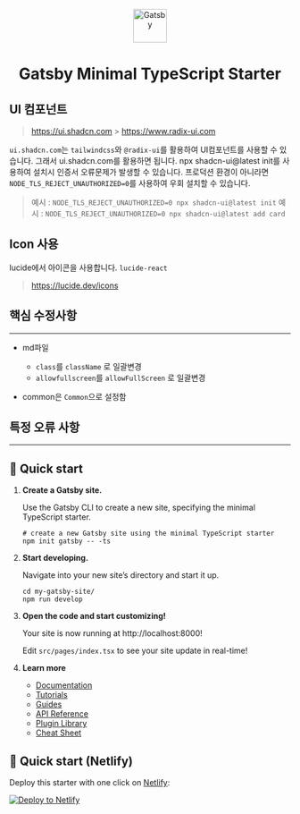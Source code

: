 <p align="center">
  <a href="https://www.gatsbyjs.com/?utm_source=starter&utm_medium=readme&utm_campaign=minimal-starter-ts">
    <img alt="Gatsby" src="https://www.gatsbyjs.com/Gatsby-Monogram.svg" width="60" />
  </a>
</p>
<h1 align="center">
  Gatsby Minimal TypeScript Starter
</h1>

## UI 컴포넌트

> https://ui.shadcn.com > https://www.radix-ui.com

`ui.shadcn.com`는 `tailwindcss`와 `@radix-ui`를 활용하여 UI컴포넌트를 사용할 수 있습니다. 그래서 ui.shadcn.com를 활용하면 됩니다.
npx shadcn-ui@latest init를 사용하여 설치시 인증서 오류문제가 발생할 수 있습니다.
프로덕션 환경이 아니라면 `NODE_TLS_REJECT_UNAUTHORIZED=0`를 사용하여 우회 설치할 수 있습니다.

> 예시 : `NODE_TLS_REJECT_UNAUTHORIZED=0 npx shadcn-ui@latest init`
> 예시 : `NODE_TLS_REJECT_UNAUTHORIZED=0 npx shadcn-ui@latest add card`

## Icon 사용

lucide에서 아이콘을 사용합니다. `lucide-react`

> https://lucide.dev/icons

## 핵심 수정사항

---

- md파일

  - `class`를 `className` 로 일괄변경
  - `allowfullscreen`를 `allowFullScreen` 로 일괄변경

- common은 `Common`으로 설정함

## 특정 오류 사항

---

## 🚀 Quick start

1.  **Create a Gatsby site.**

    Use the Gatsby CLI to create a new site, specifying the minimal TypeScript starter.

    ```shell
    # create a new Gatsby site using the minimal TypeScript starter
    npm init gatsby -- -ts
    ```

2.  **Start developing.**

    Navigate into your new site’s directory and start it up.

    ```shell
    cd my-gatsby-site/
    npm run develop
    ```

3.  **Open the code and start customizing!**

    Your site is now running at http://localhost:8000!

    Edit `src/pages/index.tsx` to see your site update in real-time!

4.  **Learn more**

    - [Documentation](https://www.gatsbyjs.com/docs/?utm_source=starter&utm_medium=readme&utm_campaign=minimal-starter-ts)
    - [Tutorials](https://www.gatsbyjs.com/docs/tutorial/?utm_source=starter&utm_medium=readme&utm_campaign=minimal-starter-ts)
    - [Guides](https://www.gatsbyjs.com/docs/how-to/?utm_source=starter&utm_medium=readme&utm_campaign=minimal-starter-ts)
    - [API Reference](https://www.gatsbyjs.com/docs/api-reference/?utm_source=starter&utm_medium=readme&utm_campaign=minimal-starter-ts)
    - [Plugin Library](https://www.gatsbyjs.com/plugins?utm_source=starter&utm_medium=readme&utm_campaign=minimal-starter-ts)
    - [Cheat Sheet](https://www.gatsbyjs.com/docs/cheat-sheet/?utm_source=starter&utm_medium=readme&utm_campaign=minimal-starter-ts)

## 🚀 Quick start (Netlify)

Deploy this starter with one click on [Netlify](https://app.netlify.com/signup):

[<img src="https://www.netlify.com/img/deploy/button.svg" alt="Deploy to Netlify" />](https://app.netlify.com/start/deploy?repository=https://github.com/gatsbyjs/gatsby-starter-minimal-ts)

